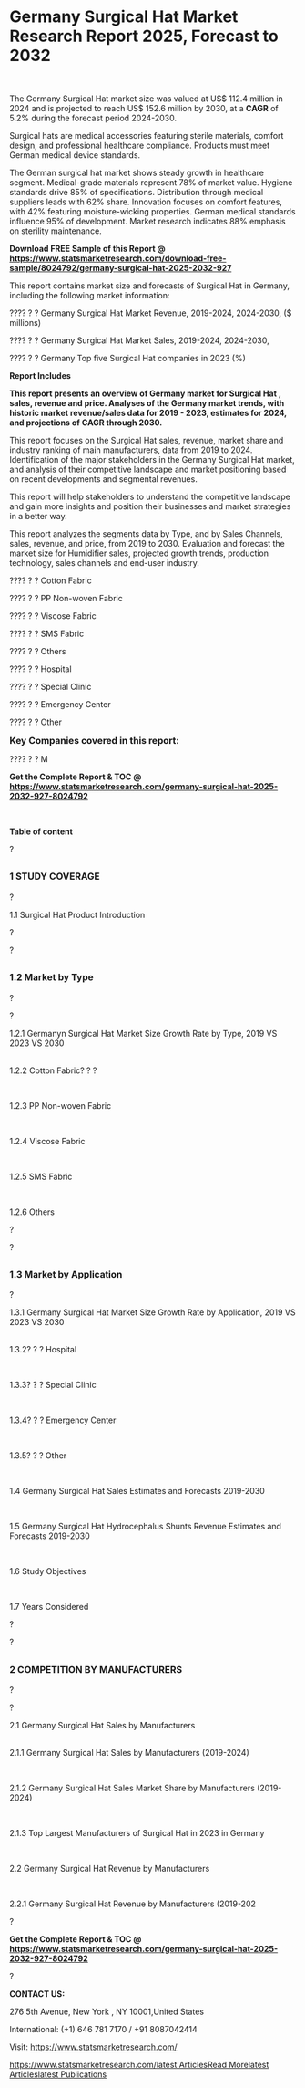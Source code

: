 <h1>Germany Surgical Hat Market Research Report 2025, Forecast to 2032</h1><br/><p>The Germany Surgical Hat market size was valued at US$ 112.4 million in 2024 and is projected to reach US$ 152.6 million by 2030, at a <strong>CAGR</strong> of 5.2% during the forecast period 2024-2030.</p>
 
 
 
 <p>Surgical hats are medical accessories featuring sterile materials, comfort design, and professional healthcare compliance. Products must meet German medical device standards.</p>
 
 
 
 <p>The German surgical hat market shows steady growth in healthcare segment. Medical-grade materials represent 78% of market value. Hygiene standards drive 85% of specifications. Distribution through medical suppliers leads with 62% share. Innovation focuses on comfort features, with 42% featuring moisture-wicking properties. German medical standards influence 95% of development. Market research indicates 88% emphasis on sterility maintenance.</p>
 
 
 
 <p><strong>Download FREE Sample of this Report @ <a href="https://www.statsmarketresearch.com/download-free-sample/8024792/germany-surgical-hat-2025-2032-927">https://www.statsmarketresearch.com/download-free-sample/8024792/germany-surgical-hat-2025-2032-927</a></strong></p>
 
 
 
 <p>This report contains market size and forecasts of Surgical Hat in Germany, including the following market information:</p>
 
 
 
 <p>???? ? ? Germany Surgical Hat Market Revenue, 2019-2024, 2024-2030, ($ millions)</p>
 
 
 
 <p>???? ? ? Germany Surgical Hat Market Sales, 2019-2024, 2024-2030,</p>
 
 
 
 <p>???? ? ? Germany Top five Surgical Hat companies in 2023 (%)</p>
 
 
 
 <p><strong>Report Includes</strong></p>
 
 
 
 <p><strong>This report presents an overview of Germany market for Surgical Hat , sales, revenue and price. Analyses of the Germany market trends, with historic market revenue/sales data for 2019 - 2023, estimates for 2024, and projections of <strong>CAGR</strong> through 2030.</strong></p>
 
 
 
 <p>This report focuses on the Surgical Hat sales, revenue, market share and industry ranking of main manufacturers, data from 2019 to 2024. Identification of the major stakeholders in the Germany Surgical Hat market, and analysis of their competitive landscape and market positioning based on recent developments and segmental revenues.</p>
 
 
 
 <p>This report will help stakeholders to understand the competitive landscape and gain more insights and position their businesses and market strategies in a better way.</p>
 
 
 
 <p>This report analyzes the segments data by Type, and by Sales Channels, sales, revenue, and price, from 2019 to 2030. Evaluation and forecast the market size for Humidifier sales, projected growth trends, production technology, sales channels and end-user industry.</p>
 
 
 
 <p>???? ? ? Cotton Fabric</p>
 
 
 
 <p>???? ? ? PP Non-woven Fabric</p>
 
 
 
 <p>???? ? ? Viscose Fabric</p>
 
 
 
 <p>???? ? ? SMS Fabric</p>
 
 
 
 <p>???? ? ? Others</p>
 
 
 
 <p>???? ? ? Hospital</p>
 
 
 
 <p>???? ? ? Special Clinic</p>
 
 
 
 <p>???? ? ? Emergency Center</p>
 
 
 
 <p>???? ? ? Other</p>
 
 
 
 <p><span style="font-size:16px"><strong>Key Companies covered in this report:</strong></span></p>
 
 
 
 <p>???? ? ? M</p>
 
 
 
 <div><b>Get the Complete Report & TOC @ <a href="https://www.statsmarketresearch.com/germany-surgical-hat-2025-2032-927-8024792">https://www.statsmarketresearch.com/germany-surgical-hat-2025-2032-927-8024792</a></b></div>
 
 
 
 <p><br />
 
 <b>Table of content</b></p>
 
 
 
 <p>? </p>
 
 
 
 <h2><span style="font-size:16px"><strong>1 STUDY COVERAGE</strong></span></h2>
 
 
 
 <p>? </p>
 
 
 
 <p>1.1 Surgical Hat Product Introduction</p>
 
 
 
 <p>? </p>
 
 
 
 <p>? </p>
 
 
 
 <h2><span style="font-size:16px"><strong>1.2 Market by Type</strong></span></h2>
 
 
 
 <p>? </p>
 
 
 
 <p>? </p>
 
 
 
 <p>1.2.1 Germanyn Surgical Hat Market Size Growth Rate by Type, 2019 VS 2023 VS 2030<br />
 
 <br />
 
 1.2.2 Cotton Fabric? ? ? <br />
 
 <br />
 
 1.2.3 PP Non-woven Fabric<br />
 
 <br />
 
 1.2.4 Viscose Fabric<br />
 
 <br />
 
 1.2.5 SMS Fabric<br />
 
 <br />
 
 1.2.6 Others<br />
 
 ? </p>
 
 
 
 <p>? </p>
 
 
 
 <h2><span style="font-size:16px"><strong>1.3 Market by Application</strong></span></h2>
 
 
 
 <p>? </p>
 
 
 
 <p>1.3.1 Germany Surgical Hat Market Size Growth Rate by Application, 2019 VS 2023 VS 2030<br />
 
 <br />
 
 1.3.2? ? ? Hospital<br />
 
 <br />
 
 1.3.3? ? ? Special Clinic<br />
 
 <br />
 
 1.3.4? ? ? Emergency Center<br />
 
 <br />
 
 1.3.5? ? ? Other<br />
 
 <br />
 
 1.4 Germany Surgical Hat Sales Estimates and Forecasts 2019-2030<br />
 
 <br />
 
 1.5 Germany Surgical Hat Hydrocephalus Shunts Revenue Estimates and Forecasts 2019-2030<br />
 
 <br />
 
 1.6 Study Objectives<br />
 
 <br />
 
 1.7 Years Considered</p>
 
 
 
 <p>? </p>
 
 
 
 <p>? </p>
 
 
 
 <h2><span style="font-size:16px"><strong>2 COMPETITION BY MANUFACTURERS</strong></span></h2>
 
 
 
 <p>? </p>
 
 
 
 <p>? </p>
 
 
 
 <p>2.1 Germany Surgical Hat Sales by Manufacturers<br />
 
 <br />
 
 2.1.1 Germany Surgical Hat Sales by Manufacturers (2019-2024)<br />
 
 <br />
 
 2.1.2 Germany Surgical Hat Sales Market Share by Manufacturers (2019-2024)<br />
 
 <br />
 
 2.1.3 Top Largest Manufacturers of Surgical Hat in 2023 in Germany<br />
 
 <br />
 
 2.2 Germany Surgical Hat Revenue by Manufacturers<br />
 
 <br />
 
 2.2.1 Germany Surgical Hat Revenue by Manufacturers (2019-202</p>
 
 
 
 <p>? </p>
 
 
 
 <div><b>Get the Complete Report & TOC @ <a href="https://www.statsmarketresearch.com/germany-surgical-hat-2025-2032-927-8024792">https://www.statsmarketresearch.com/germany-surgical-hat-2025-2032-927-8024792</a></b></div>
 
 
 
 <p>? </p>
 
 
 
 <p><b>CONTACT US:</b><br />
 
 276 5th Avenue, New York , NY 10001,United States<br />
 
 International: (+1) 646 781 7170 / +91 8087042414<br />
 
 Visit: <a href="https://www.statsmarketresearch.com/">https://www.statsmarketresearch.com/</a><br />
 
 <a href="https://gyeongbokgung.com">https://www.statsmarketresearch.com/</a><a href="https://hallyeomaritime.com">latest Articles</a><a href="https://jingwansa.com">Read More</a><a href="https://nguoiviet.jp/">latest Articles</a><a href="https://www.intelmarketresearch.com/">latest Publications</a></p>